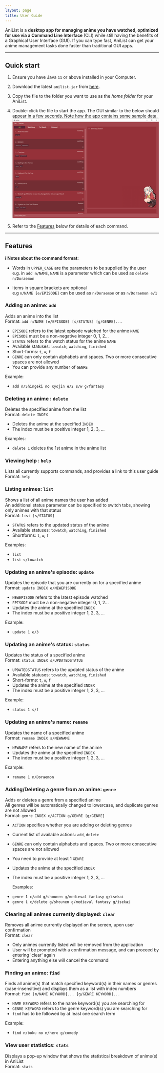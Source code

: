 ```yaml
---
layout: page
title: User Guide
---
```


AniList is a **desktop app for managing anime you have watched, optimized for use via
a Command Line Interface** (CLI) while still having the benefits of a Graphical User
Interface (GUI). If you can type fast, AniList can get your anime management tasks done
faster than traditional GUI apps.

--------------------------------------------------------------------------------------------------------------------
## Quick start

1. Ensure you have Java `11` or above installed in your Computer.

1. Download the latest `anilist.jar` from [here](https://github.com/AY2122S1-CS2103T-T10-4/tp/releases).

1. Copy the file to the folder you want to use as the _home folder_ for your AniList.

1. Double-click the file to start the app. The GUI similar to the below should appear in a few seconds. Note how the app contains some sample data.<br>
   ![Ui](images/Ui.png)
1. Refer to the [Features](#features) below for details of each command.

--------------------------------------------------------------------------------------------------------------------

## Features

<div markdown="block" class="alert alert-info">

**:information_source: Notes about the command format:**<br>

* Words in `UPPER_CASE` are the parameters to be supplied by the user<br>
  e.g. in `add n/NAME`, `NAME` is a parameter which can be used as `delete n/Doraemon`

* Items in square brackets are optional<br>
  e.g `n/NAME [e/EPISODE]` can be used as `n/Doraemon` or as `n/Doraemon e/1`
</div>

### Adding an anime: `add`

Adds an anime into the list<br>
Format: `add n/NAME [e/EPISODE] [s/STATUS] [g/GENRE]...`
- `EPISODE` refers to the latest episode watched for the anime `NAME`
- `EPISODE` must be a non-negative integer 0, 1, 2...
- `STATUS` refers to the watch status for the anime `NAME`
- Available statuses: `towatch`, `watching`, `finished`
- Short-forms: `t`, `w`, `f`
- `GENRE` can only contain alphabets and spaces. Two or more consecutive spaces are not allowed
- You can provide any number of `GENRE`

Example:
* `add n/Shingeki no Kyojin e/2 s/w g/fantasy`

### Deleting an anime : `delete`

Deletes the specified anime from the list<br>
Format: `delete INDEX`

- Deletes the anime at the specified `INDEX`
- The index must be a positive integer 1, 2, 3, ...

Examples:
*  `delete 1` deletes the 1st anime in the anime list

### Viewing help : `help`

Lists all currently supports commands, and provides a link to this user guide<br>
Format: `help`

### Listing animes: `list`

Shows a list of all anime names the user has added<br>
An additional status parameter can be specified to switch tabs, showing only animes with that status<br>
Format: `list [s/STATUS]`

- `STATUS` refers to the updated status of the anime
- Available statuses: `towatch`, `watching`, `finished`
- Shortforms: `t`, `w`, `f`

Examples:
*  `list`
*  `list s/towatch`

### Updating an anime's episode: `update`

Updates the episode that you are currently on for a specified anime<br>
Format: `update INDEX e/NEWEPISODE`

- `NEWEPISODE` refers to the latest episode watched
- `EPISODE` must be a non-negative integer 0, 1, 2...
- Updates the anime at the specified `INDEX`
- The index must be a positive integer 1, 2, 3, ...


Example:
*  `update 1 e/3`

### Updating an anime's status: `status`

Updates the status of a specified anime<br>
Format: `status INDEX s/UPDATEDSTATUS`

- `UPDATEDSTATUS` refers to the updated status of the anime
- Available statuses: `towatch`, `watching`, `finished`
- Short-forms: `t`, `w`, `f`
- Updates the anime at the specified `INDEX`
- The index must be a positive integer 1, 2, 3, ...

Example:
*  `status 1 s/f`

### Updating an anime's name: `rename`

Updates the name of a specified anime<br>
Format: `rename INDEX s/NEWNAME`

- `NEWNAME` refers to the new name of the anime
- Updates the anime at the specified `INDEX`
- The index must be a positive integer 1, 2, 3, ...

Example:
*  `rename 1 n/Doraemon`

### Adding/Deleting a genre from an anime: `genre`

Adds or deletes a genre from a specified anime<br>
All genres will be automatically changed to lowercase, and duplicate genres are not allowed<br>
Format: `genre INDEX c/ACTION g/GENRE [g/GENRE]`

- `ACTION` specifies whether you are adding or deleting genres
- Current list of available actions: `add`, `delete`
- `GENRE` can only contain alphabets and spaces. Two or more consecutive spaces are not allowed
- You need to provide at least 1 `GENRE`
- Updates the anime at the specified `INDEX`
- The index must be a positive integer 1, 2, 3, ...


  Examples:
*  `genre 1 c/add g/shounen g/medieval fantasy g/isekai`
*  `genre 1 c/delete g/shounen g/medieval fantasy g/isekai`

### Clearing all animes currently displayed: `clear`

Removes all anime currently displayed on the screen, upon user confirmation <br>
Format: `clear`

- Only animes currently listed will be removed from the application
- User will be prompted with a confirmation message, and can proceed by entering 'clear' again
- Entering anything else will cancel the command

### Finding an anime: `find`

Finds all anime(s) that match specified keyword(s) in their names or genres
(case-insensitive) and displays them as a list with index numbers<br>
Format: `find [n/NAME KEYWORD]... [g/GENRE KEYWORD]...`

- `NAME KEYWORD` refers to the name keyword(s) you are searching for
- `GENRE KEYWORD` refers to the genre keyword(s) you are searching for
- `find` has to be followed by at least one search term

Example:
*  `find n/boku no n/hero g/comedy`

### View user statistics: `stats`

Displays a pop-up window that shows the statistical breakdown of anime(s) in AniList<br>
Format: `stats`
